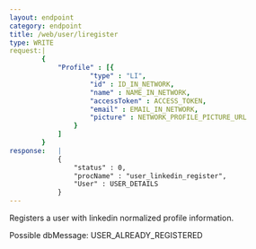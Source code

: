 ```yaml
---
layout: endpoint
category: endpoint
title: /web/user/liregister
type: WRITE
request:|
        {
            "Profile" : [{
                    "type" : "LI",
                    "id" : ID_IN_NETWORK,
                    "name" : NAME_IN_NETWORK,
                    "accessToken" : ACCESS_TOKEN,
                    "email" : EMAIL_IN_NETWORK,
                    "picture" : NETWORK_PROFILE_PICTURE_URL
                }
            ]
        }
response:   |
            {
                "status" : 0,
                "procName" : "user_linkedin_register",
                "User" : USER_DETAILS
            }
---
```


Registers a user with linkedin normalized profile information.


Possible dbMessage: USER_ALREADY_REGISTERED
